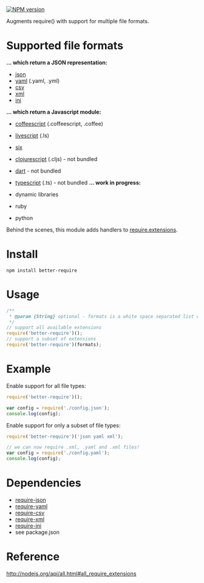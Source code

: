 [![NPM version](https://badge.fury.io/js/better-require.png)](http://badge.fury.io/js/better-require)

Augments require() with support for multiple file formats.

# Supported file formats
 
**... which return a JSON representation:**

- [json](http://en.wikipedia.org/wiki/JSON)
- [yaml](http://en.wikipedia.org/wiki/Yaml) (.yaml, .yml)
- [csv](http://en.wikipedia.org/wiki/Comma-separated_values) 
- [xml](http://en.wikipedia.org/wiki/Xml)
- [ini](http://en.wikipedia.org/wiki/INI_file)

**... which return a Javascript module:**

- [coffeescript](http://coffeescript.org) (.coffeescript, .coffee)
- [livescript](http://livescript.net/) (.ls)
- [six](https://github.com/matthewrobb/six)
- [clojurescript](https://github.com/clojure/clojurescript) (.cljs) - not bundled
- [dart](http://www.dartlang.org/) - not bundled
- [typescript](http://www.typescriptlang.org/) (.ts) - not bundled
**... work in progress:**

- dynamic libraries
- ruby
- python

Behind the scenes, this module adds handlers to [require.extensions](http://nodejs.org/api/all.html#all_require_extensions).

# Install

    npm install better-require

# Usage

```javascript
/**
 * @param {String} optional - formats is a white space separated list of formats you would like require() to support.
 */
// support all available extensions
require('better-require')();
// support a subset of extensions
require('better-require')(formats);
```

# Example 

Enable support for all file types:

```javascript
require('better-require')();

var config = require('./config.json');
console.log(config);
```

Enable support for only a subset of file types:

```javascript
require('better-require')('json yaml xml');

// we can now require .xml, .yaml and .xml files!
var config = require('./config.yaml');
console.log(config);
```

# Dependencies

- [require-json](https://github.com/olalonde/require-json)
- [require-yaml](https://github.com/olalonde/require-yaml)
- [require-csv](https://github.com/olalonde/require-csv)
- [require-xml](https://github.com/olalonde/require-xml)
- [require-ini](https://github.com/olalonde/require-ini)
- see package.json

# Reference

http://nodejs.org/api/all.html#all_require_extensions

